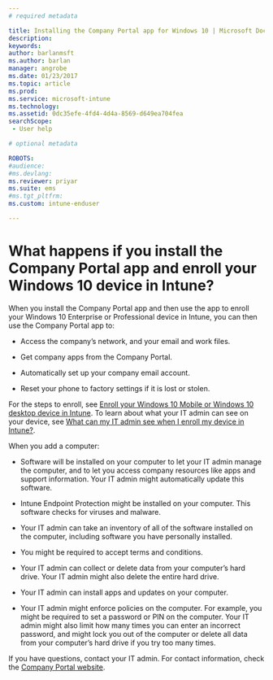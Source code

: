 ```yaml
---
# required metadata

title: Installing the Company Portal app for Windows 10 | Microsoft Docs
description:
keywords:
author: barlanmsftms.author: barlan
manager: angrobe
ms.date: 01/23/2017
ms.topic: article
ms.prod:
ms.service: microsoft-intune
ms.technology:
ms.assetid: 0dc35efe-4fd4-4d4a-8569-d649ea704feasearchScope: - User help

# optional metadata

ROBOTS:  
#audience:
#ms.devlang:
ms.reviewer: priyar
ms.suite: ems
#ms.tgt_pltfrm:
ms.custom: intune-enduser

---
```


# What happens if you install the Company Portal app and enroll your Windows 10 device in Intune?

When you install the Company Portal app and then use the app to enroll your Windows 10 Enterprise or Professional device in Intune, you can then use the Company Portal app to:

-   Access the company’s network, and your email and work files.

-   Get company apps from the Company Portal.

-   Automatically set up your company email account.

-   Reset your phone to factory settings if it is lost or stolen.

For the steps to enroll, see [Enroll your Windows 10 Mobile or Windows 10 desktop device in Intune](enroll-your-w10-phone-or-w10-pc-windows.md). To learn about what your IT admin can see on your device, see [What can my IT admin see when I enroll my device in Intune?](what-info-can-your-company-see-when-you-enroll-your-device-in-intune.md).

When you add a computer:

-   Software will be installed on your computer to let your IT admin manage the computer, and to let you access company resources like apps and support information. Your IT admin might automatically update this software.

-   Intune Endpoint Protection might be installed on your computer. This software checks for viruses and malware.

-   Your IT admin can take an inventory of all of the software installed on the computer, including software you have personally installed.

-   You might be required to accept terms and conditions.

-   Your IT admin can collect or delete data from your computer’s hard drive. Your IT admin might also delete the entire hard drive.

-   Your IT admin can install apps and updates on your computer.

-   Your IT admin might enforce policies on the computer. For example, you might be required to set a password or PIN on the computer. Your IT admin might also limit how many times you can enter an incorrect password, and might lock you out of the computer or delete all data from your computer’s hard drive if you try too many times.

If you have questions, contact your IT admin. For contact information, check the [Company Portal website](https://portal.manage.microsoft.com).
